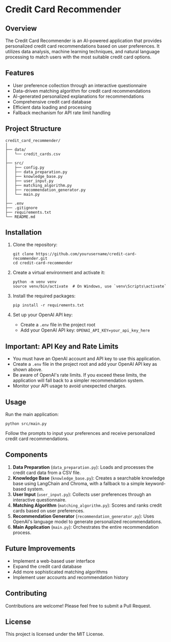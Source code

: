 # Credit Card Recommender

## Overview
The Credit Card Recommender is an AI-powered application that provides personalized credit card recommendations based on user preferences. It utilizes data analysis, machine learning techniques, and natural language processing to match users with the most suitable credit card options.

## Features
- User preference collection through an interactive questionnaire
- Data-driven matching algorithm for credit card recommendations
- AI-generated personalized explanations for recommendations
- Comprehensive credit card database
- Efficient data loading and processing
- Fallback mechanism for API rate limit handling

## Project Structure
```
credit_card_recommender/
│
├── data/
│   └── credit_cards.csv
│
├── src/
│   ├── config.py
│   ├── data_preparation.py
│   ├── knowledge_base.py
│   ├── user_input.py
│   ├── matching_algorithm.py
│   ├── recommendation_generator.py
│   └── main.py
│
├── .env
├── .gitignore
├── requirements.txt
└── README.md
```

## Installation
1. Clone the repository:
   ```
   git clone https://github.com/yourusername/credit-card-recommender.git
   cd credit-card-recommender
   ```

2. Create a virtual environment and activate it:
   ```
   python -m venv venv
   source venv/bin/activate  # On Windows, use `venv\Scripts\activate`
   ```

3. Install the required packages:
   ```
   pip install -r requirements.txt
   ```

4. Set up your OpenAI API key:
   - Create a `.env` file in the project root
   - Add your OpenAI API key: `OPENAI_API_KEY=your_api_key_here`

## Important: API Key and Rate Limits
- You must have an OpenAI account and API key to use this application.
- Create a `.env` file in the project root and add your OpenAI API key as shown above.
- Be aware of OpenAI's rate limits. If you exceed these limits, the application will fall back to a simpler recommendation system.
- Monitor your API usage to avoid unexpected charges.

## Usage
Run the main application:
```
python src/main.py
```
Follow the prompts to input your preferences and receive personalized credit card recommendations.

## Components
1. **Data Preparation** (`data_preparation.py`): Loads and processes the credit card data from a CSV file.
2. **Knowledge Base** (`knowledge_base.py`): Creates a searchable knowledge base using LangChain and Chroma, with a fallback to a simple keyword-based system.
3. **User Input** (`user_input.py`): Collects user preferences through an interactive questionnaire.
4. **Matching Algorithm** (`matching_algorithm.py`): Scores and ranks credit cards based on user preferences.
5. **Recommendation Generator** (`recommendation_generator.py`): Uses OpenAI's language model to generate personalized recommendations.
6. **Main Application** (`main.py`): Orchestrates the entire recommendation process.

## Future Improvements
- Implement a web-based user interface
- Expand the credit card database
- Add more sophisticated matching algorithms
- Implement user accounts and recommendation history

## Contributing
Contributions are welcome! Please feel free to submit a Pull Request.

## License
This project is licensed under the MIT License.